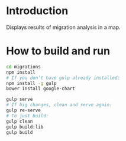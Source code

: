 # Introduction

Displays results of migration analysis in a map.

# How to build and run

```bash
cd migrations
npm install
# If you don't have gulp already installed:
npm install -g gulp
bower install google-chart

gulp serve
# If big changes, clean and serve again:
gulp re-serve
# To just build:
gulp clean
gulp build:lib
gulp build
```
